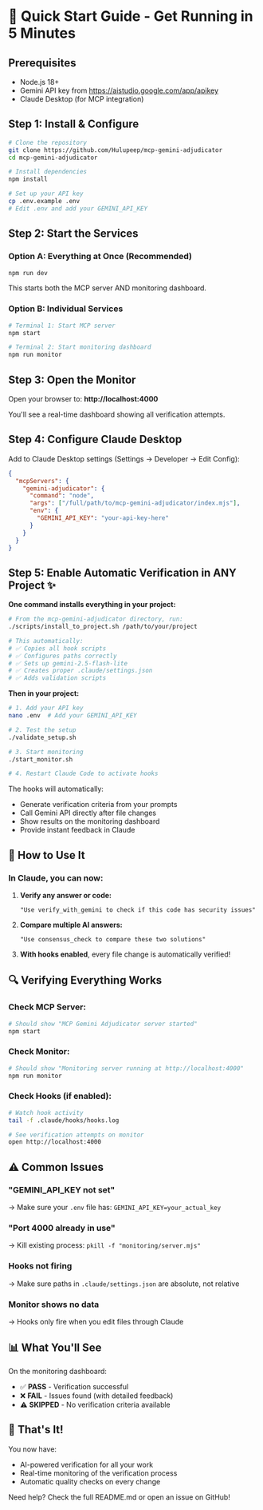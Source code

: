 # 🚀 Quick Start Guide - Get Running in 5 Minutes

## Prerequisites
- Node.js 18+
- Gemini API key from https://aistudio.google.com/app/apikey
- Claude Desktop (for MCP integration)

## Step 1: Install & Configure

```bash
# Clone the repository
git clone https://github.com/Hulupeep/mcp-gemini-adjudicator
cd mcp-gemini-adjudicator

# Install dependencies
npm install

# Set up your API key
cp .env.example .env
# Edit .env and add your GEMINI_API_KEY
```

## Step 2: Start the Services

### Option A: Everything at Once (Recommended)
```bash
npm run dev
```
This starts both the MCP server AND monitoring dashboard.

### Option B: Individual Services
```bash
# Terminal 1: Start MCP server
npm start

# Terminal 2: Start monitoring dashboard
npm run monitor
```

## Step 3: Open the Monitor

Open your browser to: **http://localhost:4000**

You'll see a real-time dashboard showing all verification attempts.

## Step 4: Configure Claude Desktop

Add to Claude Desktop settings (Settings → Developer → Edit Config):

```json
{
  "mcpServers": {
    "gemini-adjudicator": {
      "command": "node",
      "args": ["/full/path/to/mcp-gemini-adjudicator/index.mjs"],
      "env": {
        "GEMINI_API_KEY": "your-api-key-here"
      }
    }
  }
}
```

## Step 5: Enable Automatic Verification in ANY Project ✨

**One command installs everything in your project:**

```bash
# From the mcp-gemini-adjudicator directory, run:
./scripts/install_to_project.sh /path/to/your/project

# This automatically:
# ✅ Copies all hook scripts
# ✅ Configures paths correctly  
# ✅ Sets up gemini-2.5-flash-lite
# ✅ Creates proper .claude/settings.json
# ✅ Adds validation scripts
```

**Then in your project:**
```bash
# 1. Add your API key
nano .env  # Add your GEMINI_API_KEY

# 2. Test the setup
./validate_setup.sh

# 3. Start monitoring
./start_monitor.sh

# 4. Restart Claude Code to activate hooks
```

The hooks will automatically:
- Generate verification criteria from your prompts
- Call Gemini API directly after file changes
- Show results on the monitoring dashboard
- Provide instant feedback in Claude

## 🎯 How to Use It

### In Claude, you can now:

1. **Verify any answer or code:**
   ```
   "Use verify_with_gemini to check if this code has security issues"
   ```

2. **Compare multiple AI answers:**
   ```
   "Use consensus_check to compare these two solutions"
   ```

3. **With hooks enabled**, every file change is automatically verified!

## 🔍 Verifying Everything Works

### Check MCP Server:
```bash
# Should show "MCP Gemini Adjudicator server started"
npm start
```

### Check Monitor:
```bash
# Should show "Monitoring server running at http://localhost:4000"
npm run monitor
```

### Check Hooks (if enabled):
```bash
# Watch hook activity
tail -f .claude/hooks/hooks.log

# See verification attempts on monitor
open http://localhost:4000
```

## ⚠️ Common Issues

### "GEMINI_API_KEY not set"
→ Make sure your `.env` file has: `GEMINI_API_KEY=your_actual_key`

### "Port 4000 already in use"
→ Kill existing process: `pkill -f "monitoring/server.mjs"`

### Hooks not firing
→ Make sure paths in `.claude/settings.json` are absolute, not relative

### Monitor shows no data
→ Hooks only fire when you edit files through Claude

## 📊 What You'll See

On the monitoring dashboard:
- ✅ **PASS** - Verification successful
- ❌ **FAIL** - Issues found (with detailed feedback)
- ⚠️ **SKIPPED** - No verification criteria available

## 🎉 That's It!

You now have:
- AI-powered verification for all your work
- Real-time monitoring of the verification process
- Automatic quality checks on every change

Need help? Check the full README.md or open an issue on GitHub!